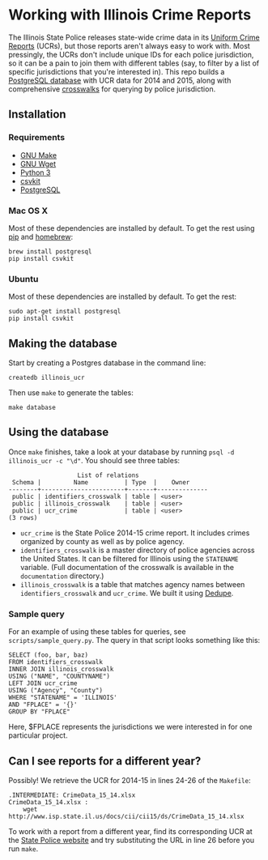 Working with Illinois Crime Reports
==============================

The Illinois State Police releases state-wide crime data in its [Uniform Crime Reports](http://www.isp.state.il.us/crime/ucrhome.cfm) (UCRs), but those reports aren't always easy to work with. Most pressingly, the UCRs don't include unique IDs for each police jurisdiction, so it can be a pain to join them with different tables (say, to filter by a list of specific jurisdictions that you're interested in). This repo builds a [PostgreSQL database](http://www.postgresql.org/) with UCR data for 2014 and 2015, along with comprehensive [crosswalks](https://en.wikipedia.org/wiki/Schema_crosswalk) for querying by police jurisdiction.

## Installation

### Requirements
* [GNU Make](https://www.gnu.org/software/make/)
* [GNU Wget](https://www.gnu.org/software/wget/)
* [Python 3](https://www.python.org/downloads/)
* [csvkit](https://csvkit.readthedocs.io/en/latest/tutorial/1_getting_started.html#installing-csvkit)
* [PostgreSQL](http://www.postgresql.org/)

### Mac OS X
Most of these dependencies are installed by default. To get the rest using [pip](https://pypi.python.org/pypi/pip) and [homebrew](http://brew.sh):
```
brew install postgresql
pip install csvkit
```

### Ubuntu
Most of these dependencies are installed by default. To get the rest:
```
sudo apt-get install postgresql
pip install csvkit
```

## Making the database

Start by creating a Postgres database in the command line:

```
createdb illinois_ucr
```

Then use `make` to generate the tables:

```
make database
```

## Using the database

Once `make` finishes, take a look at your database by running `psql -d illinois_ucr -c "\d"`. You should see three tables:

```
                   List of relations
 Schema |         Name          | Type  |    Owner
--------+-----------------------+-------+--------------
 public | identifiers_crosswalk | table | <user>
 public | illinois_crosswalk    | table | <user>
 public | ucr_crime             | table | <user>
(3 rows)
```

- `ucr_crime` is the State Police 2014-15 crime report. It includes crimes organized by county as well as by police agency.
- `identifiers_crosswalk` is a master directory of police agencies across the United States. It can be filtered for Illinois using the `STATENAME` variable. (Full documentation of the crosswalk is available in the `documentation` directory.)
- `illinois_crosswalk` is a table that matches agency names between `identifiers_crosswalk` and `ucr_crime`. We built it using [Dedupe](https://dedupe.io/). 

### Sample query

For an example of using these tables for queries, see `scripts/sample_query.py`. The query in that script looks something like this:

```
SELECT (foo, bar, baz)
FROM identifiers_crosswalk
INNER JOIN illinois_crosswalk
USING ("NAME", "COUNTYNAME")
LEFT JOIN ucr_crime
USING ("Agency", "County")
WHERE "STATENAME" = 'ILLINOIS'
AND "FPLACE" = '{}'
GROUP BY "FPLACE"
```

Here, $FPLACE represents the jurisdictions we were interested in for one particular project.

## Can I see reports for a different year?

Possibly! We retrieve the UCR for 2014-15 in lines 24-26 of the `Makefile`:

```
.INTERMEDIATE: CrimeData_15_14.xlsx
CrimeData_15_14.xlsx :
    wget http://www.isp.state.il.us/docs/cii/cii15/ds/CrimeData_15_14.xlsx
```

To work with a report from a different year, find its corresponding UCR at the [State Police website](http://www.isp.state.il.us/crime/ucrhome.cfm) and try substituting the URL in line 26 before you run `make`. 
